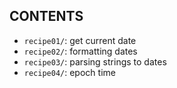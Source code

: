 CONTENTS
---
+ `recipe01/`: get current date
+ `recipe02/`: formatting dates
+ `recipe03/`: parsing strings to dates
+ `recipe04/`: epoch time
